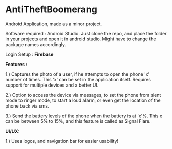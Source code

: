 # AntiTheftBoomerang

Android Application, made as a minor project.

Software required : Android Studio.
Just clone the repo, and place the folder in your projects and open it in android studio. Might have to change the package names accordingly.


Login Setup : <b>Firebase</b>

<b>Features : </b>

1.) Captures the photo of a user, if he attempts to open the phone  'x' number of times. This 'x' can be set in the application itself. Requires support for multiple devices and a better UI.

2.) Option to access the device via messages, to set the phone from sient mode to ringer mode, to start a loud alarm, or even get the location of the phone back via sms.

3.) Send the battery levels of the phone when the battery is at 'x'%. This x can be between 5% to 15%, and this feature is called as Signal Flare. 


<b>UI/UX:</b>

1.) Uses logos, and navigation bar for easier usability!

